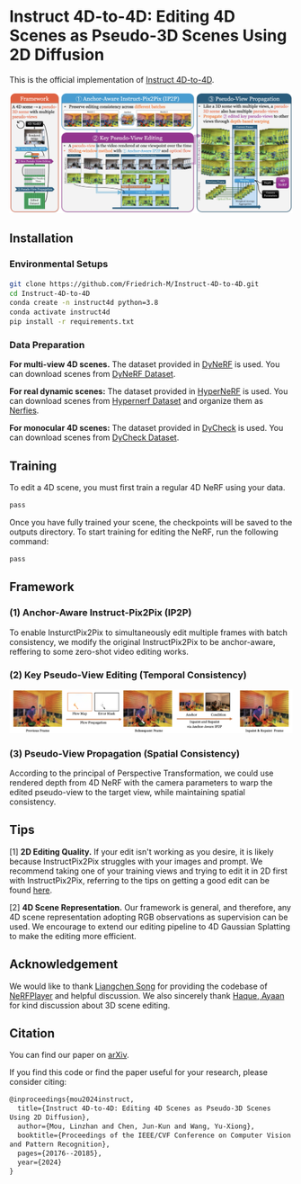 # Instruct 4D-to-4D: Editing 4D Scenes as Pseudo-3D Scenes Using 2D Diffusion

This is the official implementation of [Instruct 4D-to-4D](https://immortalco.github.io/Instruct-4D-to-4D/).

![Pipeline](./imgs/pipeline.png)

## Installation

### Environmental Setups

```bash
git clone https://github.com/Friedrich-M/Instruct-4D-to-4D.git
cd Instruct-4D-to-4D
conda create -n instruct4d python=3.8
conda activate instruct4d
pip install -r requirements.txt
```

### Data Preparation

**For multi-view 4D scenes.** The dataset provided in [DyNeRF](https://github.com/facebookresearch/Neural_3D_Video) is used. You can download scenes from [DyNeRF Dataset](https://github.com/facebookresearch/Neural_3D_Video/releases/tag/v1.0).

**For real dynamic scenes:** The dataset provided in [HyperNeRF](https://github.com/google/hypernerf) is used. You can download scenes from [Hypernerf Dataset](https://github.com/google/hypernerf/releases/tag/v0.1) and organize them as [Nerfies](https://github.com/google/nerfies#datasets). 

**For monocular 4D scenes:** The dataset provided in [DyCheck](https://github.com/KAIR-BAIR/dycheck) is used. You can download scenes from [DyCheck Dataset](https://drive.google.com/drive/folders/1ZYQQh0qkvpoGXFIcK_j4suon1Wt6MXdZ).

## Training

To edit a 4D scene, you must first train a regular 4D NeRF using your data.
```bash
pass
```

Once you have fully trained your scene, the checkpoints will be saved to the outputs directory. To start training for editing the NeRF, run the following command:
```bash
pass
```

## Framework

### (1) Anchor-Aware Instruct-Pix2Pix (IP2P)

To enable InsturctPix2Pix to simultaneously edit multiple frames with batch consistency, we modify the original InstructPix2Pix to be anchor-aware, reffering to some zero-shot video editing works.

### (2) Key Pseudo-View Editing (Temporal Consistency)

![Flow-guided Sliding Window](./imgs/sliding_window.png)

### (3) Pseudo-View Propagation (Spatial Consistency)

According to the principal of Perspective Transformation, we could use rendered depth from 4D NeRF with the camera parameters to warp the edited pseudo-view to the target view, while maintaining spatial consistency.

## Tips

[1] **2D Editing Quality.** If your edit isn't working as you desire, it is likely because InstructPix2Pix struggles with your images and prompt. We recommend taking one of your training views and trying to edit it in 2D first with InstructPix2Pix, referring to the tips on getting a good edit can be found [here](https://github.com/timothybrooks/instruct-pix2pix#tips).

[2] **4D Scene Representation.** Our framework is general, and therefore, any 4D scene representation adopting RGB observations as supervision can be used. We encourage to extend our editing pipeline to 4D Gaussian Splatting to make the editing more efficient.

## Acknowledgement

We would like to thank [Liangchen Song](https://lsongx.github.io/index.html) for providing the codebase of [NeRFPlayer](https://lsongx.github.io/projects/nerfplayer.html) and helpful discussion. We also sincerely thank [Haque, Ayaan](https://www.ayaanzhaque.me/) for kind discussion about 3D scene editing.

## Citation

You can find our paper on [arXiv](https://arxiv.org/abs/2406.09402).

If you find this code or find the paper useful for your research, please consider citing:

```
@inproceedings{mou2024instruct,
  title={Instruct 4D-to-4D: Editing 4D Scenes as Pseudo-3D Scenes Using 2D Diffusion},
  author={Mou, Linzhan and Chen, Jun-Kun and Wang, Yu-Xiong},
  booktitle={Proceedings of the IEEE/CVF Conference on Computer Vision and Pattern Recognition},
  pages={20176--20185},
  year={2024}
}
```